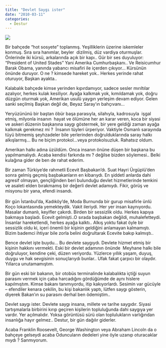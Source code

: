 ```yaml
---
title: "Devlet Saygı ister"
date: "2010-03-11"
categories: 
  - Destur
---
```


![](../uploads/image/small_obama_image.jpg)

Bir bahçede “hot sosyete” toplanmış. Yeşilliklerin üzerine iskemleler konmuş. Sıra sıra hanımlar, beyler  dizilmiş, düz vardiya oturmuşlar. Önlerinde iki kürsü, arkalarında açık bir kapı.. Gür bir ses duyuluyor: “President of United Stades” Yani Amerika Cumhurbaşkanı.. Ve Reisicumhur Barak Obama, yanında yabancı misafiri ile içerden çıkıyor… Kürsünün önünde duruyor. O ne ? kimsede hareket yok.. Herkes yerinde rahat oturuyor, Başkan ayakta..

Kalabalık bahçede kimse yerinden kıpırdamıyor, sadece sesler mırıltılar azalıyor, herkes kulak kesiliyor. Ayağa kalkmak yok, kımıldamak yok, doğru düzgün oturmak yok, Amerikan usulü yaygın yerleşim devam ediyor. Gelen sanki seçilmiş Başkan değil de, Beyaz Saray’ın bahçıvanı…

Yeryüzününü bir baştan öbür başa parasıyla, silahıyla, kadrosuyla  işgal etmiş, milyonla insanın  hayat ve ölümüne her an karar veren, koca bir siyasi ve askeri düzenin başkanına saygı göstermek, bir yere geldiği zaman ayağa kalkmak gerekmez mi ?  İnsanın tüyleri ürperiyor. Vaktiyle Osmanlı sarayında tüyü bitmemiş şeyhzadeler bile yerlerinden doğrulduklarında saray halkı alkışlarmış… Bu ne biçim protokol…veya protokolsuzluk. Rahatsız oldum.

Amerikan halkı adına üzüldüm. Onca insanın önüne düşen bir başkana bu yapılmamalıydı. Acaba kendisi farkında mı ? değilse bizden söylemesi.. Belki kulağına gider de ben de rahat ederim.

Bir zaman Türkiye’de rahmetli Ecevit Başbakan’dı. Suat Hayri Ürgüplü’den sonra gelmiş geçmiş başbakanların en kibarıydı. En şiddetl anlarda dahi agresif olmayan, gençliğinden beri bulunduğu devlet hizmetlerinde temkini ve asaleti elden bırakmamış bir değerli devlet adamıydı. Fikir, görüş ve misyonu bir yana, efendi insandı.  
   
Bir gün İstanbul’da, Kadıköy’de, Moda Burnunda bir gurup misafirle ünlü Koço lokantasında yemekteydik. Vakit ileriydi. Her yer insan kaynıyordu. Masalar dumanlı, keyifler çakırdı. Birden bir sessizlik oldu. Herkes kapıya bakmaya başladı. Ecevit gelmişti..O sırada başbakan değildi, muhalefetteydi. İnsanlar hareketlendi, herkes ayağa kalktı.. Alkış yoktu fakat öyle bir sessizlik oldu ki, içeri önemli bir kişinin geldiğini anlamayan kalmamıştı. Bizim bademci ihtiyar bile zorla belini doğrultarak Ecevite bakıp kalmıştı..

Bence devlet işte buydu… Bu devlete saygıydı. Devlete hizmet etmiş bir kişinin hakkını vermekti. Eski bir devlet adamının önünde  Meyhane halkı bile doğruluyor, kendine çeki, düzen veriyordu. Yüzlerce yıllık yaşam, duyuş, duygu ve hak sevgisinin sonuçlarıydı bunlar.. Ufak fakat çarpıcı bir olaydır. Yıllarca unutamamıştım.

Bir gün eski bir bakanın, bir otobüs terminalinde kalabalıkta içtiği suyun parasını vermek için çaba harcadığını gördüğümde de aynı hislere kapılmıştım. Kimse bakanı tanımıyordu, itip kakıyorlardı. Sesimin var gücüyle – efendiler kenara çekilin, bu kişi bakanlık yaptı, lütfen saygı gösterin, diyerek Bakan’ın su parasını derhal ben ödemiştim..

Devlet saygı ister. Devlete saygı insana, millete ve tarihe saygıdır. Siyasi tartışmalarla birbirini kırıp geçiren kişilerin topluluğunda dahi saygıya yer vardır. Yer açılmalıdır. Yoksa görüntüsü sürü olan toplulukların varlığından insanlığa hayır gelmez.. Destur, bir gün dağılır giderler.

Acaba Franklin Roosevelt, George Washington veya Abraham Lincoln da o bahçeye gelseydi acaba Oduncuların dedeleri yine öyle uzanıp oturacaklar mıydı ? Sanmıyorum.

